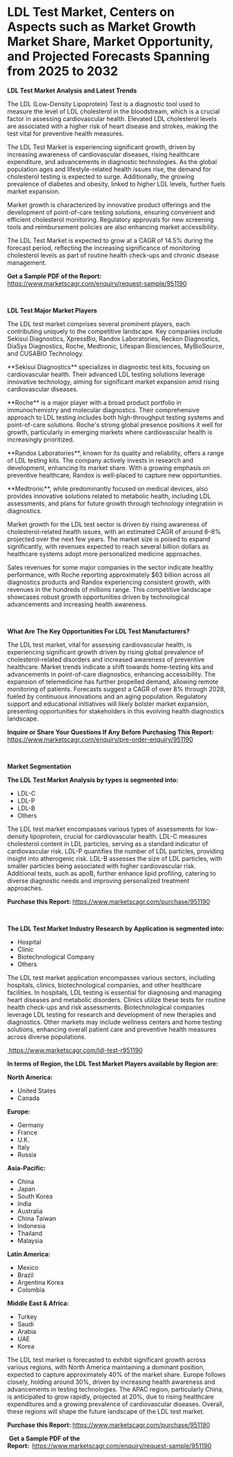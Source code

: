 <p><h1>LDL Test Market, Centers on Aspects such as Market Growth Market Share, Market Opportunity, and Projected Forecasts Spanning from 2025 to 2032</h1></p><p><strong>LDL Test Market Analysis and Latest Trends</strong></p>
<p><p>The LDL (Low-Density Lipoprotein) Test is a diagnostic tool used to measure the level of LDL cholesterol in the bloodstream, which is a crucial factor in assessing cardiovascular health. Elevated LDL cholesterol levels are associated with a higher risk of heart disease and strokes, making the test vital for preventive health measures. </p><p>The LDL Test Market is experiencing significant growth, driven by increasing awareness of cardiovascular diseases, rising healthcare expenditure, and advancements in diagnostic technologies. As the global population ages and lifestyle-related health issues rise, the demand for cholesterol testing is expected to surge. Additionally, the growing prevalence of diabetes and obesity, linked to higher LDL levels, further fuels market expansion.</p><p>Market growth is characterized by innovative product offerings and the development of point-of-care testing solutions, ensuring convenient and efficient cholesterol monitoring. Regulatory approvals for new screening tools and reimbursement policies are also enhancing market accessibility. </p><p>The LDL Test Market is expected to grow at a CAGR of 14.5% during the forecast period, reflecting the increasing significance of monitoring cholesterol levels as part of routine health check-ups and chronic disease management.</p></p>
<p><strong>Get a Sample PDF of the Report:&nbsp;</strong> <a href="https://www.marketscagr.com/enquiry/request-sample/951190?utm_campaign=2958&utm_medium=2&utm_source=Github&utm_content=ia&utm_term=17042025&utm_id=ldl-test">https://www.marketscagr.com/enquiry/request-sample/951190</a></p>
<p>&nbsp;</p>
<p><strong>LDL Test Major Market Players</strong></p>
<p><p>The LDL test market comprises several prominent players, each contributing uniquely to the competitive landscape. Key companies include Sekisui Diagnostics, XpressBio, Randox Laboratories, Reckon Diagnostics, DiaSys Diagnostics, Roche, Medtronic, Lifespan Biosciences, MyBioSource, and CUSABIO Technology.</p><p>**Sekisui Diagnostics** specializes in diagnostic test kits, focusing on cardiovascular health. Their advanced LDL testing solutions leverage innovative technology, aiming for significant market expansion amid rising cardiovascular diseases.</p><p>**Roche** is a major player with a broad product portfolio in immunochemistry and molecular diagnostics. Their comprehensive approach to LDL testing includes both high-throughput testing systems and point-of-care solutions. Roche's strong global presence positions it well for growth, particularly in emerging markets where cardiovascular health is increasingly prioritized.</p><p>**Randox Laboratories**, known for its quality and reliability, offers a range of LDL testing kits. The company actively invests in research and development, enhancing its market share. With a growing emphasis on preventive healthcare, Randox is well-placed to capture new opportunities.</p><p>**Medtronic**, while predominantly focused on medical devices, also provides innovative solutions related to metabolic health, including LDL assessments, and plans for future growth through technology integration in diagnostics.</p><p>Market growth for the LDL test sector is driven by rising awareness of cholesterol-related health issues, with an estimated CAGR of around 6–8% projected over the next few years. The market size is poised to expand significantly, with revenues expected to reach several billion dollars as healthcare systems adopt more personalized medicine approaches.</p><p>Sales revenues for some major companies in the sector indicate healthy performance, with Roche reporting approximately $63 billion across all diagnostics products and Randox experiencing consistent growth, with revenues in the hundreds of millions range. This competitive landscape showcases robust growth opportunities driven by technological advancements and increasing health awareness.</p></p>
<p>&nbsp;</p>
<p><strong>What Are The Key Opportunities For LDL Test Manufacturers?</strong></p>
<p><p>The LDL test market, vital for assessing cardiovascular health, is experiencing significant growth driven by rising global prevalence of cholesterol-related disorders and increased awareness of preventive healthcare. Market trends indicate a shift towards home-testing kits and advancements in point-of-care diagnostics, enhancing accessibility. The expansion of telemedicine has further propelled demand, allowing remote monitoring of patients. Forecasts suggest a CAGR of over 8% through 2028, fueled by continuous innovations and an aging population. Regulatory support and educational initiatives will likely bolster market expansion, presenting opportunities for stakeholders in this evolving health diagnostics landscape.</p></p>
<p><strong>Inquire or Share Your Questions If Any Before Purchasing This Report:</strong> <a href="https://www.marketscagr.com/enquiry/pre-order-enquiry/951190?utm_campaign=2958&utm_medium=2&utm_source=Github&utm_content=ia&utm_term=17042025&utm_id=ldl-test">https://www.marketscagr.com/enquiry/pre-order-enquiry/951190</a></p>
<p>&nbsp;</p>
<p><strong>Market Segmentation</strong></p>
<p><strong>The LDL Test Market Analysis by types is segmented into:</strong></p>
<p><ul><li>LDL-C</li><li>LDL-P</li><li>LDL-B</li><li>Others</li></ul></p>
<p><p>The LDL test market encompasses various types of assessments for low-density lipoprotein, crucial for cardiovascular health. LDL-C measures cholesterol content in LDL particles, serving as a standard indicator of cardiovascular risk. LDL-P quantifies the number of LDL particles, providing insight into atherogenic risk. LDL-B assesses the size of LDL particles, with smaller particles being associated with higher cardiovascular risk. Additional tests, such as apoB, further enhance lipid profiling, catering to diverse diagnostic needs and improving personalized treatment approaches.</p></p>
<p><strong>Purchase this Report:&nbsp;</strong><a href="https://www.marketscagr.com/purchase/951190?utm_campaign=2958&utm_medium=2&utm_source=Github&utm_content=ia&utm_term=17042025&utm_id=ldl-test">https://www.marketscagr.com/purchase/951190</a></p>
<p>&nbsp;</p>
<p><strong>The LDL Test Market Industry Research by Application is segmented into:</strong></p>
<p><ul><li>Hospital</li><li>Clinic</li><li>Biotechnological Company</li><li>Others</li></ul></p>
<p><p>The LDL test market application encompasses various sectors, including hospitals, clinics, biotechnological companies, and other healthcare facilities. In hospitals, LDL testing is essential for diagnosing and managing heart diseases and metabolic disorders. Clinics utilize these tests for routine health check-ups and risk assessments. Biotechnological companies leverage LDL testing for research and development of new therapies and diagnostics. Other markets may include wellness centers and home testing solutions, enhancing overall patient care and preventive health measures across diverse populations.</p></p>
<p><a href="https://www.marketscagr.com/ldl-test-r951190?utm_campaign=2958&utm_medium=2&utm_source=Github&utm_content=ia&utm_term=17042025&utm_id=ldl-test">&nbsp;https://www.marketscagr.com/ldl-test-r951190</a></p>
<p><strong>In terms of Region, the LDL Test Market Players available by Region are:</strong></p>
<p>
    <p> <strong> North America: </strong>
        <ul>
            <li>United States</li>
            <li>Canada</li>
        </ul>
        </p> 
    <p> <strong> Europe: </strong>
        <ul>
            <li>Germany</li>
            <li>France</li>
            <li>U.K.</li>
            <li>Italy</li>
            <li>Russia</li>
        </ul>
        </p> 
    <p> <strong> Asia-Pacific: </strong>
        <ul>
            <li>China</li>
            <li>Japan</li>
            <li>South Korea</li>
            <li>India</li>
            <li>Australia</li>
            <li>China Taiwan</li>
            <li>Indonesia</li>
            <li>Thailand</li>
            <li>Malaysia</li>
        </ul>
        </p> 
    <p> <strong> Latin America: </strong>
        <ul>
            <li>Mexico</li>
            <li>Brazil</li>
            <li>Argentina Korea</li>
            <li>Colombia</li>
        </ul>
        </p> 
    <p> <strong> Middle East & Africa: </strong>
        <ul>
            <li>Turkey</li>
            <li>Saudi</li>
            <li>Arabia</li>
            <li>UAE</li>
            <li>Korea</li>
        </ul>
    </p>
    </p>
<p><p>The LDL test market is forecasted to exhibit significant growth across various regions, with North America maintaining a dominant position, expected to capture approximately 40% of the market share. Europe follows closely, holding around 30%, driven by increasing health awareness and advancements in testing technologies. The APAC region, particularly China, is anticipated to grow rapidly, projected at 20%, due to rising healthcare expenditures and a growing prevalence of cardiovascular diseases. Overall, these regions will shape the future landscape of the LDL test market.</p></p>
<p><strong>Purchase this Report: </strong><a href="https://www.marketscagr.com/purchase/951190?utm_campaign=2958&utm_medium=2&utm_source=Github&utm_content=ia&utm_term=17042025&utm_id=ldl-test">https://www.marketscagr.com/purchase/951190</a></p>
<p>&nbsp;<strong>Get a Sample PDF of the Report:&nbsp;&nbsp;</strong><a href="https://www.marketscagr.com/enquiry/request-sample/951190?utm_campaign=2958&utm_medium=2&utm_source=Github&utm_content=ia&utm_term=17042025&utm_id=ldl-test">https://www.marketscagr.com/enquiry/request-sample/951190</a></p>
<p><strong></strong></p>
<p><p></p><p></p><p></p></p>